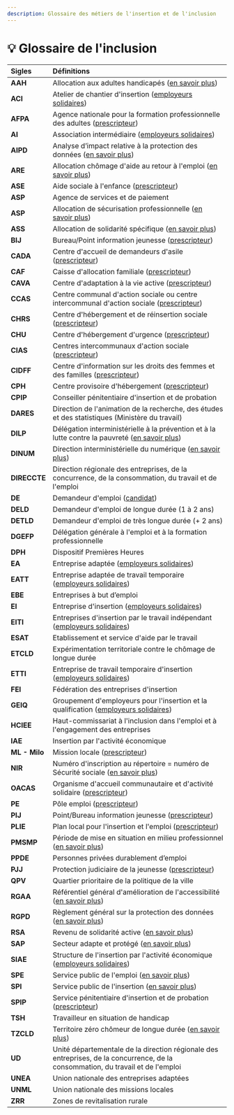 ```yaml
---
description: Glossaire des métiers de l'insertion et de l'inclusion
---
```


# 💡 Glossaire de l'inclusion

| Sigles | Définitions |
| :--- | :--- |
| **AAH** | Allocation aux adultes handicapés \([en savoir plus](https://www.service-public.fr/particuliers/vosdroits/F12242)\) |
| **ACI** | Atelier de chantier d'insertion \([employeurs solidaires](pourquoi-une-plateforme-de-linclusion/qui-sont-les-employeurs-solidaires.md)\) |
| **AFPA** | Agence nationale pour la formation professionnelle des adultes \([prescripteur](pourquoi-une-plateforme-de-linclusion/qui-sont-les-differents-prescripteurs/)\) |
| **AI** | Association intermédiaire \([employeurs solidaires](pourquoi-une-plateforme-de-linclusion/qui-sont-les-employeurs-solidaires.md)\) |
| **AIPD** | Analyse d’impact relative à la protection des données \([en savoir plus](https://www.cnil.fr/fr/RGPD-analyse-impact-protection-des-donnees-aipd)\) |
| **ARE** | Allocation chômage d'aide au retour à l'emploi \([en savoir plus](https://www.service-public.fr/particuliers/vosdroits/F14860)\) |
| **ASE** | Aide sociale à l'enfance \([prescripteur](pourquoi-une-plateforme-de-linclusion/qui-sont-les-differents-prescripteurs/)\) |
| **ASP** | Agence de services et de paiement |
| **ASP** | Allocation de sécurisation professionnelle \([en savoir plus](https://www.service-public.fr/particuliers/vosdroits/F31688)\) |
| **ASS** | Allocation de solidarité spécifique \([en savoir plus](https://www.service-public.fr/particuliers/vosdroits/F12484)\) |
| **BIJ** | Bureau/Point information jeunesse \([prescripteur](pourquoi-une-plateforme-de-linclusion/qui-sont-les-differents-prescripteurs/)\) |
| **CADA** | Centre d'accueil de demandeurs d'asile \([prescripteur](pourquoi-une-plateforme-de-linclusion/qui-sont-les-differents-prescripteurs/)\) |
| **CAF** | Caisse d'allocation familiale \([prescripteur](pourquoi-une-plateforme-de-linclusion/qui-sont-les-differents-prescripteurs/)\) |
| **CAVA** | Centre d'adaptation à la vie active \([prescripteur](pourquoi-une-plateforme-de-linclusion/qui-sont-les-differents-prescripteurs/)\) |
| **CCAS** | Centre communal d'action sociale ou centre intercommunal d'action sociale \([prescripteur](pourquoi-une-plateforme-de-linclusion/qui-sont-les-differents-prescripteurs/)\) |
| **CHRS** | Centre d'hébergement et de réinsertion sociale \([prescripteur](pourquoi-une-plateforme-de-linclusion/qui-sont-les-differents-prescripteurs/)\) |
| **CHU** | Centre d'hébergement d'urgence \([prescripteur](pourquoi-une-plateforme-de-linclusion/qui-sont-les-differents-prescripteurs/)\) |
| **CIAS** | Centres intercommunaux d'action sociale \([prescripteur](pourquoi-une-plateforme-de-linclusion/qui-sont-les-differents-prescripteurs/)\) |
| **CIDFF** | Centre d'information sur les droits des femmes et des familles \([prescripteur](pourquoi-une-plateforme-de-linclusion/qui-sont-les-differents-prescripteurs/)\) |
| **CPH** | Centre provisoire d'hébergement \([prescripteur](pourquoi-une-plateforme-de-linclusion/qui-sont-les-differents-prescripteurs/)\) |
| **CPIP** | Conseiller pénitentiaire d'insertion et de probation |
| **DARES** | Direction de l'animation de la recherche, des études et des statistiques \(Ministère du travail\) |
| **DILP** | Délégation interministérielle à la prévention et à la lutte contre la pauvreté \([en savoir plus](https://solidarites-sante.gouv.fr/affaires-sociales/lutte-contre-l-exclusion/lutte-pauvrete-gouv-fr/delegation-interministerielle/article/presentation-de-la-delegation)\) |
| **DINUM** | Direction interministérielle du numérique \([en savoir plus](https://numerique.gouv.fr/)\) |
| **DIRECCTE** | Direction régionale des entreprises, de la concurrence, de la consommation, du travail et de l'emploi |
| **DE** | Demandeur d'emploi \([candidat](mon-mode-demploi-candidat/inscription-candidat.md)\) |
| **DELD** | Demandeur d'emploi de longue durée \(1 à 2 ans\) |
| **DETLD** | Demandeur d'emploi de très longue durée \(+ 2 ans\) |
| **DGEFP** | Délégation générale à l'emploi et à la formation professionnelle |
| **DPH** | Dispositif Premières Heures |
| **EA** | Entreprise adaptée \([employeurs solidaires](pourquoi-une-plateforme-de-linclusion/qui-sont-les-employeurs-solidaires.md)\) |
| **EATT** | Entreprise adaptée de travail temporaire \([employeurs solidaires](pourquoi-une-plateforme-de-linclusion/qui-sont-les-employeurs-solidaires.md)\) |
| **EBE** | Entreprises à but d’emploi |
| **EI** | Entreprise d'insertion \([employeurs solidaires](pourquoi-une-plateforme-de-linclusion/qui-sont-les-employeurs-solidaires.md)\) |
| **EITI** | Entreprises d'insertion par le travail indépendant \([employeurs solidaires](pourquoi-une-plateforme-de-linclusion/qui-sont-les-employeurs-solidaires.md)\) |
| **ESAT** | Etablissement et service d'aide par le travail |
| **ETCLD** | Expérimentation territoriale contre le chômage de longue durée |
| **ETTI** | Entreprise de travail temporaire d'insertion \([employeurs solidaires](pourquoi-une-plateforme-de-linclusion/qui-sont-les-employeurs-solidaires.md)\) |
| **FEI** | Fédération des entreprises d'insertion |
| **GEIQ** | Groupement d'employeurs pour l'insertion et la qualification \([employeurs solidaires](pourquoi-une-plateforme-de-linclusion/qui-sont-les-employeurs-solidaires.md)\) |
| **HCIEE** | Haut-commissariat à l'inclusion dans l'emploi et à l'engagement des entreprises |
| **IAE** | Insertion par l'activité économique |
| **ML - Milo** | Mission locale \([prescripteur](pourquoi-une-plateforme-de-linclusion/qui-sont-les-differents-prescripteurs/)\) |
| **NIR** | Numéro d'inscription au répertoire = numéro de Sécurité sociale \([en savoir plus](https://fr.wikipedia.org/wiki/Num%C3%A9ro_de_s%C3%A9curit%C3%A9_sociale_en_France)\) |
| **OACAS** | Organisme d'accueil communautaire et d'activité solidaire \([prescripteur](pourquoi-une-plateforme-de-linclusion/qui-sont-les-differents-prescripteurs/)\) |
| **PE** | Pôle emploi \([prescripteur](pourquoi-une-plateforme-de-linclusion/qui-sont-les-differents-prescripteurs/)\) |
| **PIJ** | Point/Bureau information jeunesse \([prescripteur](pourquoi-une-plateforme-de-linclusion/qui-sont-les-differents-prescripteurs/)\) |
| **PLIE** | Plan local pour l'insertion et l'emploi \([prescripteur](pourquoi-une-plateforme-de-linclusion/qui-sont-les-differents-prescripteurs/)\) |
| **PMSMP** | Période de mise en situation en milieu professionnel \([en savoir plus](https://travail-emploi.gouv.fr/formation-professionnelle/formation-des-demandeurs-d-emploi/article/periodes-de-mise-en-situation-en-milieu-professionnel-pmsmp)\) |
| **PPDE** | Personnes privées durablement d’emploi |
| **PJJ** | Protection judiciaire de la jeunesse \([prescripteur](pourquoi-une-plateforme-de-linclusion/qui-sont-les-differents-prescripteurs/)\) |
| **QPV** | Quartier prioritaire de la politique de la ville |
| **RGAA** | Référentiel général d'amélioration de l'accessibilité \([en savoir plus](https://www.numerique.gouv.fr/publications/rgaa-accessibilite/)\) |
| **RGPD** | Règlement général sur la protection des données \([en savoir plus](https://www.cnil.fr/fr/comprendre-le-rgpd)\) |
| **RSA** | Revenu de solidarité active \([en savoir plus](https://www.service-public.fr/particuliers/vosdroits/N19775)\) |
| **SAP** | Secteur adapte et protégé \([en savoir plus](https://www.travail-handicap2025.fr/wp-content/uploads/ETH-2025-DOSSIER-secteur-adapte-et-protege.pdf)\) |
| **SIAE** | Structure de l'insertion par l'activité économique \([employeurs solidaires](pourquoi-une-plateforme-de-linclusion/qui-sont-les-employeurs-solidaires.md)\) |
| **SPE** | Service public de l'emploi \([en savoir plus](https://travail-emploi.gouv.fr/ministere/service-public-de-l-emploi/)\) |
| **SPI** | Service public de l'insertion \([en savoir plus](https://solidarites-sante.gouv.fr/affaires-sociales/lutte-contre-l-exclusion/lutte-pauvrete-gouv-fr/toutes-les-actualites/article/lancement-du-service-public-de-l-insertion)\) |
| **SPIP** | Service pénitentiaire d'insertion et de probation \([prescripteur](pourquoi-une-plateforme-de-linclusion/qui-sont-les-differents-prescripteurs/)\) |
| **TSH** | Travailleur en situation de handicap |
| **TZCLD** | Territoire zéro chômeur de longue durée \([en savoir plus](https://www.tzcld.fr/)\) |
| **UD** | Unité départementale de la direction régionale des entreprises, de la concurrence, de la consommation, du travail et de l'emploi |
| **UNEA** | Union nationale des entreprises adaptées |
| **UNML** | Union nationale des missions locales |
| **ZRR** | Zones de revitalisation rurale |

#### 

